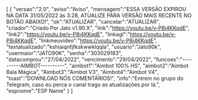[ { "versao":"2.0", "aviso":"Aviso", "mensagem":"ESSA VERSÃO EXPIROU NA DATA 31/05/2022 às 3:28, ATUALIZE PARA VERSÃO MAIS RECENTE NO BOTÃO ABAIXO!", "ok":"ATUALIZAR", "cancelar":"ATUALIZAR", "criador":"Criado Por Jato v1.90.X", "link":"https://youtu.be/v-P8i4KKqdE", "link2":"https://youtu.be/v-P8i4KKqdE", "linkagl":"https://youtu.be/v-P8i4KKqdE", "linkmeuvideo":"https://youtu.be/v-P8i4KKqdE", "textatualizado":"kshiaiqnfjfkskwwklqqla", "usuario":"Jato90k", "usermaior":"JATO90K", "senha":"303029183", "datacomprou":"27/04/2022", "vencimento":"29/04/2022", "funcoes":"----------AIMBOT----------", "aimbot1":"Aimbot 100% HS", "aimbot2":"Aimbot Bala Mágica", "Aimbot3":"Aimbot V3", "Aimbot4":"Aimbot V4", "toast":"DOWNLOAD NÓS COMENTÁRIOS!", "info":"Entrem no grupo do Telegram, caso eu perca o canal trago as atualizações por lá.", "espnome":"ESP Name" } ]
